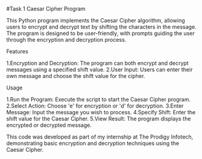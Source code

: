 #Task 1 Caesar Cipher Program

This Python program implements the Caesar Cipher algorithm, allowing users to encrypt and decrypt text by shifting the characters in the message. The program is designed to be user-friendly, with prompts guiding the user through the encryption and decryption process.

Features

1.Encryption and Decryption: The program can both encrypt and decrypt messages using a specified shift value. 2.User Input: Users can enter their own message and choose the shift value for the cipher.

Usage

1.Run the Program: Execute the script to start the Caesar Cipher program. 2.Select Action: Choose 'e' for encryption or 'd' for decryption. 3.Enter Message: Input the message you wish to process. 4.Specify Shift: Enter the shift value for the Caesar Cipher. 5.View Result: The program displays the encrypted or decrypted message.

This code was developed as part of my internship at The Prodigy Infotech, demonstrating basic encryption and decryption techniques using the Caesar Cipher.
